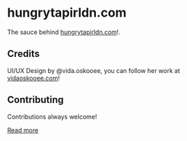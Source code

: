 # hungrytapirldn.com

The sauce behind [hungrytapirldn.com](//www.hungrytapirldn.com)!. 

## Credits

UI/UX Design by @vida.oskooee, you can follow her work at [vidaoskooee.com](//www.vidaoskooee.com)!

## Contributing 

Contributions always welcome!

[Read more](https://media.giphy.com/media/Ju7l5y9osyymQ/giphy.gif)